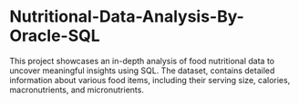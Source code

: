 # Nutritional-Data-Analysis-By-Oracle-SQL
This project showcases an in-depth analysis of food nutritional data to uncover meaningful insights using SQL. The dataset,  contains detailed information about various food items, including their serving size, calories, macronutrients, and micronutrients.

